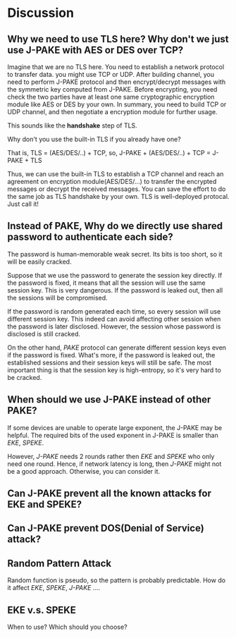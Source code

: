 # Discussion

## Why we need to use TLS here? Why don't we just use J-PAKE with AES or DES over TCP?

Imagine that we are no TLS here.
You need to establish a network protocol to transfer data.
you might use TCP or UDP.
After building channel, you need to perform J-PAKE protocol
and then encrypt/decrypt messages with the symmetric key
computed from J-PAKE.
Before encrypting, you need check the two parties have
at least one same cryptographic encryption module like AES or DES by your own.
In summary, you need to build TCP or UDP channel,
and then negotiate a encryption module for further usage.

This sounds like the __handshake__ step of TLS.

Why don't you use the built-in TLS if you already have one?

That is, TLS = (AES/DES/..) + TCP,
so, J-PAKE + (AES/DES/..) + TCP = J-PAKE + TLS

Thus, we can use the built-in TLS to establish a TCP channel
and reach an agreement on encryption module(AES/DES/...)
to transfer the encrypted messages or decrypt the received messages.
You can save the effort to do the same job as TLS handshake by your own.
TLS is well-deployed protocal. Just call it!

## Instead of PAKE, Why do we directly use shared password to authenticate each side?

The password is human-memorable weak secret.
Its bits is too short, so it will be easily cracked.

Suppose that we use the password to generate the session key directly.
If the password is fixed, it means that
all the session will use the same session key.
This is very dangerous.
If the password is leaked out, then all the sessions will be compromised.

If the password is random generated each time,
so every session will use different session key.
This indeed can avoid affecting other session
when the password is later disclosed.
However, the session whose password is disclosed is still cracked.

On the other hand, _PAKE_ protocol can generate different session keys
even if the password is fixed.
What's more, if the password is leaked out,
the established sessions and their session keys will still be safe.
The most important thing is that the session key is high-entropy,
so it's very hard to be cracked.

## When should we use J-PAKE instead of other PAKE?

If some devices are unable to operate large exponent,
the J-PAKE may be helpful.
The required bits of the used exponent in J-PAKE
is smaller than _EKE_, _SPEKE_.

However, _J-PAKE_ needs 2 rounds rather then _EKE_ and _SPEKE_
who only need one round.
Hence, if network latency is long,
then _J-PAKE_ might not be a good approach.
Otherwise, you can consider it.

## Can J-PAKE prevent all the known attacks for EKE and SPEKE?

## Can J-PAKE prevent DOS(Denial of Service) attack?

## Random Pattern Attack

Random function is pseudo, so the pattern is probably predictable.
How do it affect _EKE_, _SPEKE_, _J-PAKE_ ....

## EKE v.s. SPEKE

When to use? Which should you choose?
